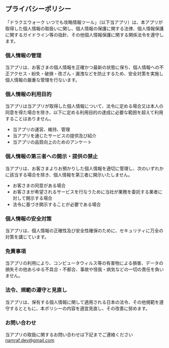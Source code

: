 ## プライバシーポリシー

「ドラクエウォーク いつでも攻略情報ツール」（以下当アプリ）は、本アプリが取得した個人情報の取扱いに関し、個人情報の保護に関する法律、個人情報保護に関するガイドライン等の指針、その他個人情報保護に関する関係法令を遵守します。

### 個人情報の管理

当アプリは、お客さまの個人情報を正確かつ最新の状態に保ち、個人情報への不正アクセス・紛失・破損・改ざん・漏洩などを防止するため、安全対策を実施し個人情報の厳重な管理を行ないます。

### 個人情報の利用目的

当アプリは当アプリが取得した個人情報について、法令に定める場合又は本人の同意を得た場合を除き、以下に定める利用目的の達成に必要な範囲を超えて利用することはありません。

- 当アプリの運営、維持、管理
- 当アプリを通じたサービスの提供及び紹介
- 当アプリの品質向上のためのアンケート

### 個人情報の第三者への開示・提供の禁止

当アプリは、お客さまよりお預かりした個人情報を適切に管理し、次のいずれかに該当する場合を除き、個人情報を第三者に開示いたしません。

- お客さまの同意がある場合
- お客さまが希望されるサービスを行なうために当社が業務を委託する業者に対して開示する場合
- 法令に基づき開示することが必要である場合

### 個人情報の安全対策

当アプリは、個人情報の正確性及び安全性確保のために、セキュリティに万全の対策を講じています。

### 免責事項

当アプリの利用により、コンピュータウィルス等の有害物による損害、データの損失その他あらゆる不具合・不都合、事故や怪我・病気などの一切の責任を負いません。

### 法令、規範の遵守と見直し

当アプリは、保有する個人情報に関して適用される日本の法令、その他規範を遵守するとともに、本ポリシーの内容を適宜見直し、その改善に努めます。

### お問い合わせ

当アプリの取扱に関するお問い合わせは下記までご連絡ください
namraf.dev@gmail.com

